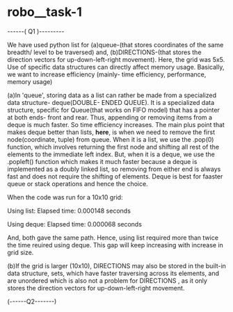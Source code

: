 # robo__task-1
------(  Q1  )---------

We have used python list for (a)queue-(that stores coordinates of the same breadth/ level to be traversed) and, (b)DIRECTIONS-(that stores the direction vectors for up-down-left-right movement). Here, the grid was 5x5. 
Use of specific data structures can directly affect memory usage.
Basically, we want to increase efficiency (mainly- time efficiency, performance, memory usage)

(a)In 'queue', storing data as a list can rather be made from a specialized data structure- deque(DOUBLE- ENDED QUEUE). It is a specialized data structure, specific for Queue(that works on FIFO model) that has a pointer at both ends- front and rear. Thus, appending or removing items from a deque is much faster. So time efficiency increases. 
The main plus point that makes deque better than lists, **here**, is when we need to remove the first node(coordinate, tuple) from queue. When it is a list, we use the .pop(0) function, which involves returning the first node and shifting all rest of the elements to the immediate left index. But, when it is a deque, we use the .popleft() function which makes it much faster because a deque is implemented as a doubly linked list, so removing from either end is always fast and does not require the shifting of elements. Deque is best for faaster queue or stack operations and hence the choice. 

When the code was run for a 10x10 grid:

Using list:
  Elapsed time: 0.000148 seconds

Using deque:
  Elapsed time: 0.000068 seconds

And, both gave the same path. Hence, using list required more than twice the time reuired using deque.
This gap will keep increasing with increase in grid size.

(b)If the grid is larger (10x10), DIRECTIONS may also be stored in the built-in data structure, sets, which have faster traversing across its elements, and are unordered which is also not a problem for DIRECTIONS , as it only stores the direction vectors for up-down-left-right movement.



(------Q2-------)

